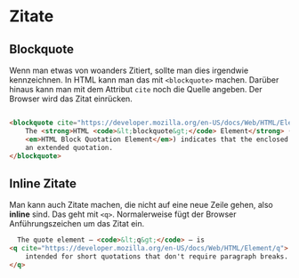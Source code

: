# Zitate

## Blockquote

Wenn man etwas von woanders Zitiert, sollte man dies irgendwie kennzeichnen. In HTML kann man das mit `<blockquote>` machen. Darüber hinaus kann
man mit dem Attribut `cite` noch die Quelle angeben. Der Browser wird das Zitat einrücken.

```HTML

<blockquote cite="https://developer.mozilla.org/en-US/docs/Web/HTML/Element/blockquote">
    The <strong>HTML <code>&lt;blockquote&gt;</code> Element</strong> (or
    <em>HTML Block Quotation Element</em>) indicates that the enclosed text is
    an extended quotation.
</blockquote>
```

## Inline Zitate

Man kann auch Zitate machen, die nicht auf eine neue Zeile gehen, also **inline** sind. Das geht mit `<q>`. Normalerweise fügt der Browser
Anführungszeichen um das Zitat ein.

```HTML
  The quote element — <code>&lt;q&gt;</code> — is
<q cite="https://developer.mozilla.org/en-US/docs/Web/HTML/Element/q">
    intended for short quotations that don't require paragraph breaks.
</q>
```
